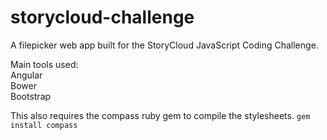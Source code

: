 storycloud-challenge
====================

A filepicker web app built for the StoryCloud JavaScript Coding Challenge.

Main tools used:  
Angular  
Bower  
Bootstrap

This also requires the compass ruby gem to compile the stylesheets.
```gem install compass```